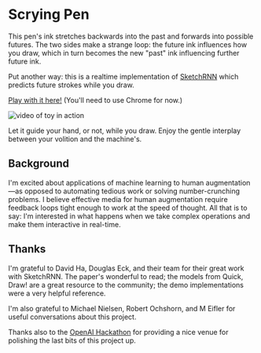 # Scrying Pen

This pen's ink stretches backwards into the past and forwards into possible futures. The two sides make a strange loop: the future ink influences how you draw, which in turn becomes the new "past" ink influencing further future ink.

Put another way: this is a realtime implementation of [SketchRNN](https://arxiv.org/abs/1704.03477) which predicts future strokes while you draw.

[Play with it here!](http://andymatuschak.org/scrying-pen) (You'll need to use Chrome for now.)

![video of toy in action](https://andymatuschak.org/scrying-pen/images/hand.gif)

Let it guide your hand, or not, while you draw. Enjoy the gentle interplay between your volition and the machine's.

## Background

I'm excited about applications of machine learning to human augmentation—as opposed to automating tedious work or solving number-crunching problems. I believe effective media for human augmentation require feedback loops tight enough to work at the speed of thought. All that is to say: I'm interested in what happens when we take complex operations and make them interactive in real-time.

## Thanks

I'm grateful to David Ha, Douglas Eck, and their team for their great work with SketchRNN. The paper's wonderful to read; the models from Quick, Draw! are a great resource to the community; the demo implementations were a very helpful reference.

I'm also grateful to Michael Nielsen, Robert Ochshorn, and M Eifler for useful conversations about this project.

Thanks also to the [OpenAI Hackathon](https://blog.openai.com/hackathon/) for providing a nice venue for polishing the last bits of this project up.
